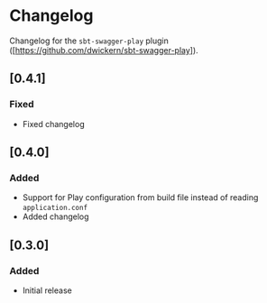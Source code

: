 # Changelog

Changelog for the `sbt-swagger-play` plugin ([https://github.com/dwickern/sbt-swagger-play]).

## [0.4.1]

### Fixed

- Fixed changelog

## [0.4.0]

### Added

- Support for Play configuration from build file instead of reading `application.conf`
- Added changelog

## [0.3.0]

### Added

- Initial release
